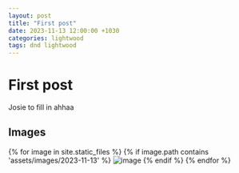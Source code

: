 ```yaml
---
layout: post
title: "First post"
date: 2023-11-13 12:00:00 +1030
categories: lightwood
tags: dnd lightwood
---
```


# First post
Josie to fill in ahhaa

## Images
{% for image in site.static_files %}
  {% if image.path contains 'assets/images/2023-11-13' %}
    <img src="{{ image.path }}" alt="image"/>
  {% endif %}
{% endfor %}
